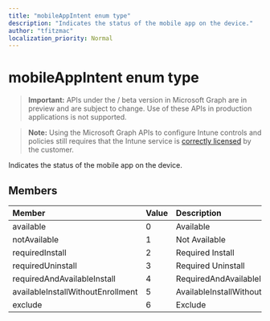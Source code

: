 ```yaml
---
title: "mobileAppIntent enum type"
description: "Indicates the status of the mobile app on the device."
author: "tfitzmac"
localization_priority: Normal
---
```


# mobileAppIntent enum type

> **Important:** APIs under the / beta version in Microsoft Graph are in preview and are subject to change. Use of these APIs in production applications is not supported.

> **Note:** Using the Microsoft Graph APIs to configure Intune controls and policies still requires that the Intune service is [correctly licensed](https://go.microsoft.com/fwlink/?linkid=839381) by the customer.

Indicates the status of the mobile app on the device.
## Members
|Member|Value|Description|
|:---|:---|:---|
|available|0|Available|
|notAvailable|1|Not Available|
|requiredInstall|2|Required Install|
|requiredUninstall|3|Required Uninstall|
|requiredAndAvailableInstall|4|RequiredAndAvailableInstall|
|availableInstallWithoutEnrollment|5|AvailableInstallWithoutEnrollment|
|exclude|6|Exclude|





